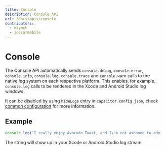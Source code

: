 ```yaml
---
title: Console
description: Console API
url: /docs/apis/console
contributors:
  - mlynch
  - jcesarmobile
---
```


<plugin-platforms platforms="pwa,ios,android,electron"></plugin-platforms>

# Console

The Console API automatically sends `console.debug`, `console.error`, `console.info`, `console.log`, `console.trace` and `console.warn` calls to the native log system on each respective platform. This enables, for example,
`console.log` calls to be rendered in the Xcode and Android Studio log windows.

It can be disabled by using `hideLogs` entry in `capacitor.config.json`, check [common configuration](/docs/basics/configuring-your-app#common-configuration) for more information.

## Example

```typescript
console.log('I really enjoy Avocado Toast, and I\'m not ashamed to admit it');
```

The string will show up in your Xcode or Android Studio log stream.